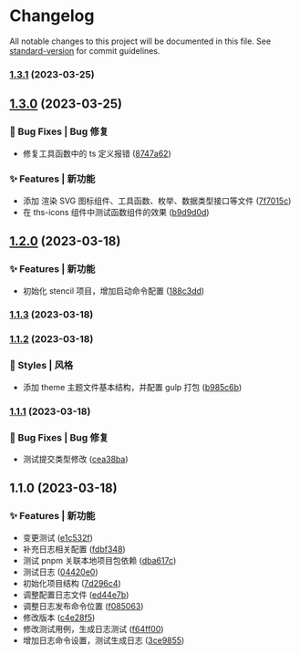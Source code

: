 # Changelog

All notable changes to this project will be documented in this file. See [standard-version](https://github.com/conventional-changelog/standard-version) for commit guidelines.

### [1.3.1](https://github.com/Lyrelion/ths-design-test1/compare/v1.3.0...v1.3.1) (2023-03-25)

## [1.3.0](https://github.com/Lyrelion/ths-design-test1/compare/v1.2.0...v1.3.0) (2023-03-25)


### 🐛 Bug Fixes | Bug 修复

* 修复工具函数中的 ts 定义报错 ([8747a62](https://github.com/Lyrelion/ths-design-test1/commit/8747a62745c73873a754b4eae5a6388d9ff53323))


### ✨ Features | 新功能

* 添加 渲染 SVG 图标组件、工具函数、枚举、数据类型接口等文件 ([7f7015c](https://github.com/Lyrelion/ths-design-test1/commit/7f7015cfcb3883ef6b7068c990b9548b3742abd8))
* 在 ths-icons 组件中测试函数组件的效果 ([b9d9d0d](https://github.com/Lyrelion/ths-design-test1/commit/b9d9d0db93bc5509564f0bf6f8b4a67355cc26b2))

## [1.2.0](https://github.com/Lyrelion/ths-design-test1/compare/v1.1.3...v1.2.0) (2023-03-18)


### ✨ Features | 新功能

* 初始化 stencil 项目，增加启动命令配置 ([188c3dd](https://github.com/Lyrelion/ths-design-test1/commit/188c3dd20c5d3f46fc274dd5d320476e014f01a1))

### [1.1.3](https://github.com/Lyrelion/ths-design-test1/compare/v1.1.2...v1.1.3) (2023-03-18)

### [1.1.2](https://github.com/Lyrelion/ths-design-test1/compare/v1.1.1...v1.1.2) (2023-03-18)


### 💄 Styles | 风格

* 添加 theme 主题文件基本结构，并配置 gulp 打包 ([b985c6b](https://github.com/Lyrelion/ths-design-test1/commit/b985c6ba2cc575c7eb42b07aee48e4e06bf6efb4))

### [1.1.1](https://github.com/Lyrelion/ths-design-test1/compare/v1.1.0...v1.1.1) (2023-03-18)


### 🐛 Bug Fixes | Bug 修复

* 测试提交类型修改 ([cea38ba](https://github.com/Lyrelion/ths-design-test1/commit/cea38baba0930ab14be915d4cf9d077bdd97078a))

## 1.1.0 (2023-03-18)


### ✨ Features | 新功能

* 变更测试 ([e1c532f](https://github.com/Lyrelion/ths-design-test1/commit/e1c532f676aa85e3723393d8226933fd3ca19f50))
* 补充日志相关配置 ([fdbf348](https://github.com/Lyrelion/ths-design-test1/commit/fdbf3487c0d1f279db8bfb5ebdff8d1d5802c08b))
* 测试 pnpm 关联本地项目包依赖 ([dba617c](https://github.com/Lyrelion/ths-design-test1/commit/dba617cf8db315c2c52ad6bf6c4b2bdcc51cfeac))
* 测试日志 ([04420e0](https://github.com/Lyrelion/ths-design-test1/commit/04420e0b1f790b0a3689434785ae186468e94c94))
* 初始化项目结构 ([7d296c4](https://github.com/Lyrelion/ths-design-test1/commit/7d296c49a7a5e13c3fb45e7bd74c5d7fd697a5f3))
* 调整配置日志文件 ([ed44e7b](https://github.com/Lyrelion/ths-design-test1/commit/ed44e7b1c2dbfe6eca177a31b26dc80ed485de10))
* 调整日志发布命令位置 ([f085063](https://github.com/Lyrelion/ths-design-test1/commit/f08506344c6a731634bf6c86394a63be5af46860))
* 修改版本 ([c4e28f5](https://github.com/Lyrelion/ths-design-test1/commit/c4e28f56b19b096971e7706e1b6c5f1753352b14))
* 修改测试用例，生成日志测试 ([f64ff00](https://github.com/Lyrelion/ths-design-test1/commit/f64ff004b1cb474990cf97d7185b8dd0cc45fcc5))
* 增加日志命令设置，测试生成日志 ([3ce9855](https://github.com/Lyrelion/ths-design-test1/commit/3ce985581ff683c7aa8a66127aa06a5f307dea77))
